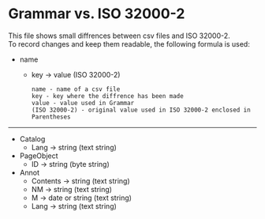 # Grammar vs. ISO 32000-2
This file shows small diffrences between csv files and ISO 32000-2.  
To record changes and keep them readable, the following formula is used:
- name
  - key -> value (ISO 32000-2)  


        name - name of a csv file
        key - key where the diffrence has been made
        value - value used in Grammar
        (ISO 32000-2) - original value used in ISO 32000-2 enclosed in Parentheses
___

- Catalog
	- Lang -> string (text string)
- PageObject
	- ID -> string (byte string)
- Annot
	- Contents -> string (text string)
	- NM -> string (text string)
	- M -> date or string (text string)
	- Lang -> string (text string)
